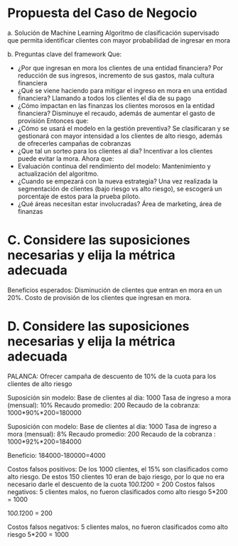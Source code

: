 # Propuesta del Caso de Negocio
a. Solución de Machine Learning
   Algoritmo de clasificación supervisado que permita identificar clientes con mayor probabilidad de ingresar en mora
   
b. Preguntas clave del framework
   Que: 
   - ¿Por que ingresan en mora los clientes de una entidad financiera? Por reducción de sus ingresos, incremento de sus gastos, mala cultura financiera
   - ¿Qué se viene haciendo para mitigar el ingreso en mora en una entidad financiera? Llamando a todos los clientes el dia de su pago
   - ¿Cómo impactan en las finanzas los clientes morosos en la entidad financiera? Disminuye el recaudo, además de aumentar el gasto de provisión
  Entonces que:
   - ¿Cómo se usará el modelo en la gestión preventiva? Se clasificaran y se gestionará con mayor intensidad a los clientes de alto riesgo, además de ofrecerles campañas de cobranzas
   - ¿Que tal un sorteo para los clientes al dia?  Incentivar a los clientes puede evitar la mora.
  Ahora que:
   - Evaluación continua del rendimiento del modelo: Mantenimiento y actualización del algoritmo.
   - ¿Cuando se empezará con la nueva estrategia? Una vez realizada la segmentación de clientes (bajo riesgo vs alto riesgo), se escogerá un porcentaje de estos para la prueba piloto.
   - ¿Qué áreas necesitan estar involucradas? Área de marketing, área de finanzas
# C. Considere las suposiciones necesarias y elija la métrica adecuada
Beneficios esperados: Disminución de clientes que entran en mora en un 20%.
Costo de provisión de los clientes que ingresan en mora.

# D. Considere las suposiciones necesarias y elija la métrica adecuada
PALANCA: Ofrecer campaña de descuento de 10% de la cuota para los clientes de alto riesgo

Suposición sin modelo:
Base de clientes al dia: 1000
Tasa de ingreso a mora (mensual): 10%
Recaudo promedio: 200
Recaudo de la cobranza: 1000*90%*200=180000

Suposición con modelo:
Base de clientes al dia: 1000
Tasa de ingreso a mora (mensual): 8%
Recaudo promedio: 200
Recaudo de la cobranza : 1000*92%*200=184000

Beneficio: 184000-180000=4000

Costos falsos positivos: De los 1000 clientes, el 15% son clasificados como alto riesgo. De estos 150 clientes 10 eran de bajo riesgo, por lo que no era necesario darle el descuento de la cuota
10*0.1*200 = 200
Costos falsos negativos: 5 clientes malos, no fueron clasificados como alto riesgo
5*200 = 1000


10*0.1*200 = 200


Costos falsos negativos: 5 clientes malos, no fueron clasificados como alto riesgo
5*200 = 1000
